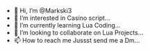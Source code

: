 - 👋 Hi, I’m @Markski3
- 👀 I’m interested in Casino script...
- 🌱 I’m currently learning Lua Coding...
- 💞️ I’m looking to collaborate on Lua Projects...
- 📫 How to reach me Jussst send me a Dm...

<!---
Markski3/Markski3 is a ✨ special ✨ repository because its `README.md` (this file) appears on your GitHub profile.
You can click the Preview link to take a look at your changes.
--->
